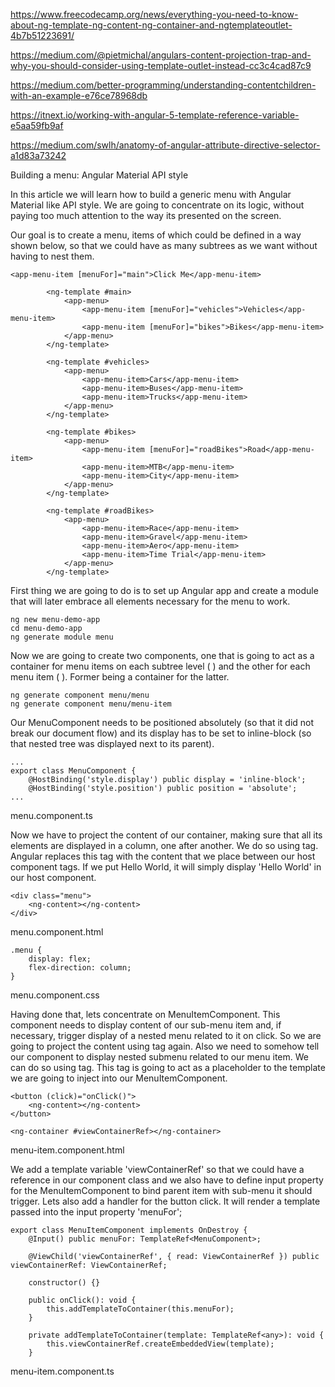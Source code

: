 https://www.freecodecamp.org/news/everything-you-need-to-know-about-ng-template-ng-content-ng-container-and-ngtemplateoutlet-4b7b51223691/

https://medium.com/@pietmichal/angulars-content-projection-trap-and-why-you-should-consider-using-template-outlet-instead-cc3c4cad87c9

https://medium.com/better-programming/understanding-contentchildren-with-an-example-e76ce78968db

https://itnext.io/working-with-angular-5-template-reference-variable-e5aa59fb9af

https://medium.com/swlh/anatomy-of-angular-attribute-directive-selector-a1d83a73242

Building a menu: Angular Material API style

In this article we will learn how to build a generic menu with Angular Material like API style.
We are going to concentrate on its logic, without paying too much attention to the way its presented on the screen.

Our goal is to create a menu, items of which could be defined in a way shown below, so that we could have as many subtrees as we want without having to nest them.

```
<app-menu-item [menuFor]="main">Click Me</app-menu-item>

        <ng-template #main>
            <app-menu>
                <app-menu-item [menuFor]="vehicles">Vehicles</app-menu-item>
                <app-menu-item [menuFor]="bikes">Bikes</app-menu-item>
            </app-menu>
        </ng-template>

        <ng-template #vehicles>
            <app-menu>
                <app-menu-item>Cars</app-menu-item>
                <app-menu-item>Buses</app-menu-item>
                <app-menu-item>Trucks</app-menu-item>
            </app-menu>
        </ng-template>

        <ng-template #bikes>
            <app-menu>
                <app-menu-item [menuFor]="roadBikes">Road</app-menu-item>
                <app-menu-item>MTB</app-menu-item>
                <app-menu-item>City</app-menu-item>
            </app-menu>
        </ng-template>

        <ng-template #roadBikes>
            <app-menu>
                <app-menu-item>Race</app-menu-item>
                <app-menu-item>Gravel</app-menu-item>
                <app-menu-item>Aero</app-menu-item>
                <app-menu-item>Time Trial</app-menu-item>
            </app-menu>
        </ng-template>
```

First thing we are going to do is to set up Angular app and create a module that will later embrace all elements necessary for the menu to work.

```
ng new menu-demo-app
cd menu-demo-app
ng generate module menu
```

Now we are going to create two components, one that is going to act as a container for menu items on each subtree level ( <app-menu></app-menu> ) and the other for each menu item ( <app-menu-item></app-menu-item> ). Former being a container for the latter.

```
ng generate component menu/menu
ng generate component menu/menu-item

```

Our MenuComponent needs to be positioned absolutely (so that it did not break our document flow) and its display has to be set to inline-block (so that nested tree was displayed next to its parent).

```
...
export class MenuComponent {
    @HostBinding('style.display') public display = 'inline-block';
    @HostBinding('style.position') public position = 'absolute';
...
```

menu.component.ts

Now we have to project the content of our container, making sure that all its elements are displayed in a column, one after another. We do so using <ng-content> tag. Angular replaces this tag with the content that we place between our host component tags. If we put <app-menu>Hello World<app-menu>, it will simply display 'Hello World' in our host component.

```
<div class="menu">
    <ng-content></ng-content>
</div>
```

menu.component.html

```
.menu {
    display: flex;
    flex-direction: column;
}

```

menu.component.css

Having done that, lets concentrate on MenuItemComponent. This component needs to display content of our sub-menu item and, if necessary, trigger display of a nested menu related to it on click. So we are going to project the content using <ng-content> tag again. Also we need to somehow tell our component to display nested submenu related to our menu item. We can do so using <ng-container> tag. This tag is going to act as a placeholder to the template we are going to inject into our MenuItemComponent.

```
<button (click)="onClick()">
    <ng-content></ng-content>
</button>

<ng-container #viewContainerRef></ng-container>
```

menu-item.component.html

We add a template variable 'viewContainerRef' so that we could have a reference in our component class and we also have to define input property for the MenuItemComponent to bind parent item with sub-menu it should trigger. Lets also add a handler for the button click. It will render a template passed into the input property 'menuFor';

```
export class MenuItemComponent implements OnDestroy {
    @Input() public menuFor: TemplateRef<MenuComponent>;

    @ViewChild('viewContainerRef', { read: ViewContainerRef }) public viewContainerRef: ViewContainerRef;

    constructor() {}

    public onClick(): void {
        this.addTemplateToContainer(this.menuFor);
    }

    private addTemplateToContainer(template: TemplateRef<any>): void {
        this.viewContainerRef.createEmbeddedView(template);
    }
```

menu-item.component.ts
